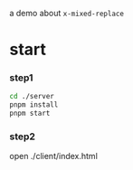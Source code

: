 a demo about `x-mixed-replace`

# start

### step1
```bash
cd ./server
pnpm install
pnpm start
```

### step2
open ./client/index.html